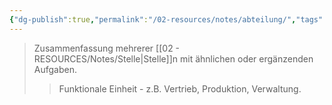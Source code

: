 ```yaml
---
{"dg-publish":true,"permalink":"/02-resources/notes/abteilung/","tags":["organisation/struktur","BWL"],"noteIcon":"","updated":"2025-09-05T10:12:26.000+02:00"}
---
```


>Zusammenfassung mehrerer [[02 - RESOURCES/Notes/Stelle\|Stelle]]n mit ähnlichen oder ergänzenden Aufgaben.
>>Funktionale Einheit - z.B. Vertrieb, Produktion, Verwaltung.